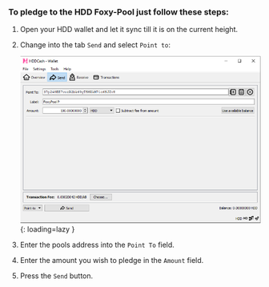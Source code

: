 ### To pledge to the HDD Foxy-Pool just follow these steps:

1. Open your HDD wallet and let it sync till it is on the current
   height.
2. Change into the tab `Send` and select `Point to`:

    ![HDD Point to](../../../assets/img/pledging/hdd-pledge.png){: loading=lazy }

3. Enter the pools address into the `Point To` field.
4. Enter the amount you wish to pledge in the `Amount` field.
5. Press the `Send` button.
